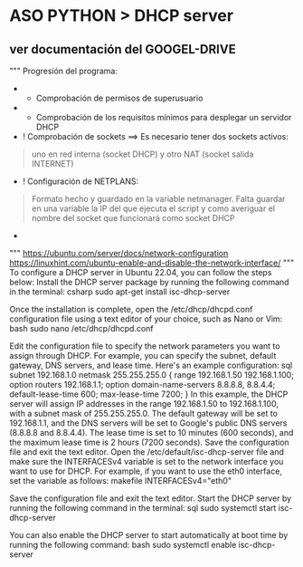 # ASO PYTHON > DHCP server
## ver documentación del GOOGEL-DRIVE
"""
Progresión del programa:
- * Comprobación de permisos de superusuario
- * Comprobación de los requisitos mínimos para desplegar un servidor DHCP
- ! Comprobación de sockets ==> Es necesario tener dos sockets activos:  
> uno en red interna (socket DHCP) y otro NAT (socket salida INTERNET)
- ! Configuración de NETPLANS: 
> Formato hecho y guardado en la variable netmanager.
> Falta guardar en una variable la IP del que ejecuta el script
> y como averiguar el nombre del socket que funcionará 
> como socket DHCP
- 
"""
https://ubuntu.com/server/docs/network-configuration
https://linuxhint.com/ubuntu-enable-and-disable-the-network-interface/
"""
To configure a DHCP server in Ubuntu 22.04, you can follow the steps below:
Install the DHCP server package by running the following command in the terminal:
csharp
sudo apt-get install isc-dhcp-server


Once the installation is complete, open the /etc/dhcp/dhcpd.conf configuration file using a text editor of your choice, such as Nano or Vim:
bash
sudo nano /etc/dhcp/dhcpd.conf


Edit the configuration file to specify the network parameters you want to assign through DHCP. For example, you can specify the subnet, default gateway, DNS servers, and lease time. Here's an example configuration:
sql
subnet 192.168.1.0 netmask 255.255.255.0 {
    range 192.168.1.50 192.168.1.100;
    option routers 192.168.1.1;
    option domain-name-servers 8.8.8.8, 8.8.4.4;
    default-lease-time 600;
    max-lease-time 7200;
}
In this example, the DHCP server will assign IP addresses in the range 192.168.1.50 to 192.168.1.100, with a subnet mask of 255.255.255.0. The default gateway will be set to 192.168.1.1, and the DNS servers will be set to Google's public DNS servers (8.8.8.8 and 8.8.4.4). The lease time is set to 10 minutes (600 seconds), and the maximum lease time is 2 hours (7200 seconds).
Save the configuration file and exit the text editor.
Open the /etc/default/isc-dhcp-server file and make sure the INTERFACESv4 variable is set to the network interface you want to use for DHCP. For example, if you want to use the eth0 interface, set the variable as follows:
makefile
INTERFACESv4="eth0"


Save the configuration file and exit the text editor.
Start the DHCP server by running the following command in the terminal:
sql
sudo systemctl start isc-dhcp-server


You can also enable the DHCP server to start automatically at boot time by running the following command:
bash
sudo systemctl enable isc-dhcp-server

